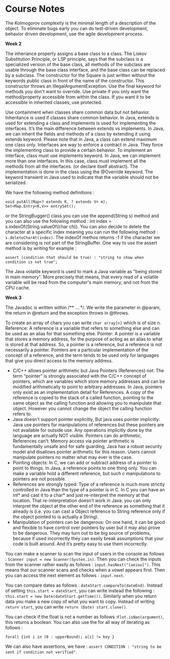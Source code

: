 # Course Notes

The Kolmogorov complexity is the minimal length of a description of the object. To eliminate bugs early you can do test-driven development, behavior driven development, use the agile development process.

**Week 2**

The inheriance property assigns a base class to a class. The Liskov Substitution Principle, or LSP principle, says that the subclass is a specialized version of the base class, all methods of the subclass are usable through the base class interface, and the base class can be replaced by a subclass. The constructor for the Square is just written without the keywords public class in front of the name of the constructor. This constructor throws an IllegalArgumentException. Use the final keyword for methods you don't want to override. Use private if you only want the method/property accessible from within the class. If you want it to be accessible in inherited classes, use protected.
 
Use containment when classes share common data but not behavior. Inheritance is used if classes share common behavior. In Java, extends is used for extending a class and implements is used for implementing the interfaces. It’s the main difference between extends vs implements. In Java, we can inherit the fields and methods of a class by extending it using extends keyword. Please note that in Java, a class can extend maximum one class only. Interfaces are way to enforce a contract in Java. They force the implementing class to provide a certain behavior. To implement an interface, class must use implements keyword. In Java, we can implement more than one interfaces. In this case, class must implement all the methods from all the interfaces. (or declare itself abstract). The implementation is done in the class using the @Override keyword. The keyword transient in Java used to indicate that the variable should not be serialized. 

We have the following method definitions :

```
void putAll(Map<? extends K, ? extends V> m);
Set<Map.Entry<K,V>> entrySet();
```
or the StringBugger() class you can use the append(String s) method and you can also use the following method : int index = s.indexOf(String.valueOf(char ch)). You can also decide to delete the character at a specific index meaning you can run the following method : `s.deleteCharAt(index)`. The indexOf methos returns -1 if the character we are considering is not part of the StringBuffer. One way to use the assert method is by writing for example :

```
assert (condition that should be true) : "string to show when condition is not true";
```

The Java volatile keyword is used to mark a Java variable as "being stored in main memory". More precisely that means, that every read of a volatile variable will be read from the computer's main memory, and not from the CPU cache.

**Week 3**

The Javadoc is written within /** ... */. We write the parameter in @param, the return in @return and the exception throws in @throws. 

To create an array of chars you can write `char array[n]` which is of size n. Reference: A reference is a variable that refers to something else and can be used as an alias for that something else. Pointer: A pointer is a variable that stores a memory address, for the purpose of acting as an alias to what is stored at that address. So, a pointer is a reference, but a reference is not necessarily a pointer. Pointers are a particular implementation of the concept of a reference, and the term tends to be used only for languages that give you direct access to the memory address.

- C/C++ allows pointer arithmetic but Java Pointers (References) not: The term “pointer” is strongly associated with the C/C++ concept of pointers, which are variables which store memory addresses and can be modified arithmetically to point to arbitrary addresses.
In Java, pointers only exist as an implementation detail for References. A copy of the reference is copied to the stack of a called function, pointing to the same object as the calling function and allowing you to manipulate that object. However you cannot change the object the calling function refers to.
- Java doesn’t support pointer explicitly,  But java uses pointer implicitly: Java use pointers for manipulations of references but these pointers are not available for outside use. Any operations implicitly done by the language are actually NOT visible.
Pointers can do arithmetic, References can’t: Memory access via pointer arithmetic is fundamentally unsafe and for safe guarding, Java has a robust security model and disallows pointer arithmetic for this reason. Users cannot manipulate pointers no matter what may ever is the case.
- Pointing objects: In C, we can add or subtract address of a pointer to point to things. In Java, a reference points to one thing only. You can make a variable hold a different reference, but such c manipulations to pointers are not possible.
- References are strongly typed:  Type of a reference is much more strictly controlled in Java than the type of a pointer is in C. In C you can have an int* and cast it to a char* and just re-interpret the memory at that location. That re-interpretation doesn’t work in Java: you can only interpret the object at the other end of the reference as something that it already is (i.e. you can cast a Object reference to String reference only if the object pointed to is actually a String).
- Manipulation of pointers can be dangerous:  On one hand, it can be good and flexible to have control over pointers by user but it may also prove to be dangerous. They may turn out to be big source of problems, because if used incorrectly they can easily break assumptions that your code is built around. And it’s pretty easy to use them incorrectly.

You can make a scanner to scan the input of users in the console as follows : `Scanner input = new Scanner(Systen.in)`. Then you can check the inputs from the scanner rather easily as follows : `input.hasNext("[aeiou]")`. This means that our scanner scans and checks when a vowel appears first. Then you can access the next element as follows : `input.next`. 

You can compare dates as follows :  `dateStart.compareTo(dateEnd)`. Instead of setting `this.start = dateStart`, you can write instead the following : `this.start = new Date(dateStart.getTime())`. Similarly when you return data you make a new copy of what you want to copy. Instead of writing `return start`, you can write `return (Date) start.clone()`.

You can check if the float is not a number as follows :`Flot.isNan(argument)`, this returns a boolean. You can also use the for all way of iterating as follows :

`forall {int i in (0 : upperBound); a[i] != key }`

We can also have assertions, we have : `assert CONDITION : "string to be sent if condition not verified"`.

